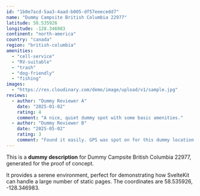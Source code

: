 ```yaml
---
id: "1b0e7acd-5aa3-4aad-b005-df57eeecedd7"
name: "Dummy Campsite British Columbia 22977"
latitude: 58.535926
longitude: -128.346983
continent: "north-america"
country: "canada"
region: "british-columbia"
amenities:
  - "cell-service"
  - "RV-suitable"
  - "trash"
  - "dog-friendly"
  - "fishing"
images:
  - "https://res.cloudinary.com/demo/image/upload/v1/sample.jpg"
reviews:
  - author: "Dummy Reviewer A"
    date: "2025-01-02"
    rating: 4
    comment: "A nice, quiet dummy spot with some basic amenities."
  - author: "Dummy Reviewer B"
    date: "2025-05-02"
    rating: 3
    comment: "Found it easily. GPS was spot on for this dummy location."
---
```


This is a **dummy description** for Dummy Campsite British Columbia 22977, generated for the proof of concept.

It provides a serene environment, perfect for demonstrating how SvelteKit can handle a large number of static pages. The coordinates are 58.535926, -128.346983.

